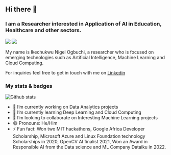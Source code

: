 ## Hi there 👋
### I am a Researcher interested in Application of AI in Education, Healthcare and other sectors.

![](https://img.shields.io/github/followers/Ogbuchi-Ikechukwu?style=social)
![](https://komarev.com/ghpvc/?username=Ogbuchi-Ikechukwu)

My name is Ikechukwu Nigel Ogbuchi, a researcher who is focused on emerging technologies such as Artificial Intelligence, Machine Learning and Cloud Computing.

For inquiries feel free to get in touch with me on [Linkedin](https://linkedin.com/in/nigelike)

### My stats & badges 
![Github stats](https://github-readme-stats-sigma-five.vercel.app/api?username=Ogbuchi-Ikechukwu&theme=react&line_height=40&hide=css)

- 🔭 I’m currently working on Data Analytics projects
- 🌱 I’m currently learning Deep Learning and Cloud Computing
- 👯 I’m looking to collaborate on Interesting Machine Learning projects
- 😄 Pronouns: He/Him
- ⚡ Fun fact: Won two MIT hackathons, Google Africa Developer Scholarship, Microsoft Azure and Linux Foundation technology Scholarships in 2020, OpenCV AI finalist 2021, Won an Award in Responsible AI from the Data science and ML Company Dataiku in 2022.

